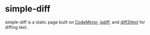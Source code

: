 # simple-diff
simple-diff is a static page built on [CodeMirror](https://github.com/codemirror/CodeMirror), [jsdiff](https://github.com/kpdecker/jsdiff), and [diff2html](https://github.com/rtfpessoa/diff2html) for diffing text.
